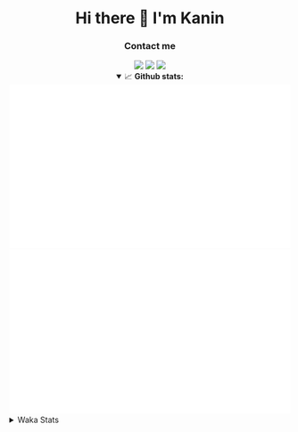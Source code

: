 <div align="center">
 <h1>Hi there 👋 I'm Kanin</h1>
 <h3>Contact me</h3>
 <a href="mailto:im@kanin.dev"><img src="https://img.shields.io/badge/gmail-%23D14836.svg?&style=for-the-badge&logo=gmail&logoColor=white"/></a>
 <a href="https://twitter.com/KaninDev"><img src="https://img.shields.io/badge/twitter-%231DA1F2.svg?&style=for-the-badge&logo=twitter&logoColor=white"/></a>
 <a href="https://www.linkedin.com/in/KaninDev"><img src="https://img.shields.io/badge/linkedin-%230077B5.svg?&style=for-the-badge&logo=linkedin&logoColor=white"/></a>
<details open>
  <summary>📈 <b>Github stats:</b></summary>
  <img src="https://github.com/Kanin/Kanin/blob/master/scripts/GitHubStats/generated/overview.svg"/>
  <img src="https://github.com/Kanin/Kanin/blob/master/scripts/GitHubStats/generated/languages.svg"/>
</details>
</div>

<details>
 <summary>Waka Stats</summary>

<!--START_SECTION:waka-->
![Profile Views](http://img.shields.io/badge/Profile%20Views-20-blue)

![Lines of code](https://img.shields.io/badge/From%20Hello%20World%20I%27ve%20Written-28758%20lines%20of%20code-blue)

**🐱 My Github Data** 

> 🏆 394 Contributions in the Year 2021
 > 
> 📦 52.6 kB Used in Github's Storage 
 > 
> 🚫 Not Opted to Hire
 > 
> 📜 11 Public Repositories 
 > 
> 🔑 6 Private Repositories  
 > 
**I'm an Early 🐤** 

```text
🌞 Morning    97 commits     ████░░░░░░░░░░░░░░░░░░░░░   15.72% 
🌆 Daytime    247 commits    ██████████░░░░░░░░░░░░░░░   40.03% 
🌃 Evening    135 commits    █████░░░░░░░░░░░░░░░░░░░░   21.88% 
🌙 Night      138 commits    █████░░░░░░░░░░░░░░░░░░░░   22.37%

```
📅 **I'm Most Productive on Monday** 

```text
Monday       119 commits    ████░░░░░░░░░░░░░░░░░░░░░   19.29% 
Tuesday      94 commits     ███░░░░░░░░░░░░░░░░░░░░░░   15.24% 
Wednesday    96 commits     ████░░░░░░░░░░░░░░░░░░░░░   15.56% 
Thursday     64 commits     ██░░░░░░░░░░░░░░░░░░░░░░░   10.37% 
Friday       79 commits     ███░░░░░░░░░░░░░░░░░░░░░░   12.8% 
Saturday     65 commits     ██░░░░░░░░░░░░░░░░░░░░░░░   10.53% 
Sunday       100 commits    ████░░░░░░░░░░░░░░░░░░░░░   16.21%

```


📊 **This Week I Spent My Time On** 

```text
⌚︎ Time Zone: America/New_York

💬 Programming Languages: 
Python                   15 hrs 45 mins      ███████████████████████░░   93.29% 
Log File                 22 mins             ░░░░░░░░░░░░░░░░░░░░░░░░░   2.26% 
virtualenv               20 mins             ░░░░░░░░░░░░░░░░░░░░░░░░░   2.06% 
Other                    13 mins             ░░░░░░░░░░░░░░░░░░░░░░░░░   1.29% 
YAML                     5 mins              ░░░░░░░░░░░░░░░░░░░░░░░░░   0.56%

🔥 Editors: 
PyCharm                  16 hrs 53 mins      █████████████████████████   100.0%

🐱‍💻 Projects: 
TomsBot                  6 hrs 14 mins       █████████░░░░░░░░░░░░░░░░   36.95% 
ModLogs                  5 hrs 54 mins       ████████░░░░░░░░░░░░░░░░░   34.97% 
dpy2.0                   4 hrs 37 mins       ██████░░░░░░░░░░░░░░░░░░░   27.4% 
Unknown Project          6 mins              ░░░░░░░░░░░░░░░░░░░░░░░░░   0.68%

💻 Operating System: 
Linux                    16 hrs 53 mins      █████████████████████████   100.0%

```

**I Mostly Code in Python** 

```text
Python                   21 repos            ███████████████████░░░░░░   77.78% 
JavaScript               3 repos             ██░░░░░░░░░░░░░░░░░░░░░░░   11.11% 
Kotlin                   1 repo              █░░░░░░░░░░░░░░░░░░░░░░░░   3.7% 
HTML                     1 repo              █░░░░░░░░░░░░░░░░░░░░░░░░   3.7% 
Java                     1 repo              █░░░░░░░░░░░░░░░░░░░░░░░░   3.7%

```


**Timeline**

![Chart not found](https://raw.githubusercontent.com/Kanin/Kanin/master/charts/bar_graph.png) 


 Last Updated on 04/08/2021
<!--END_SECTION:waka-->
</details>
